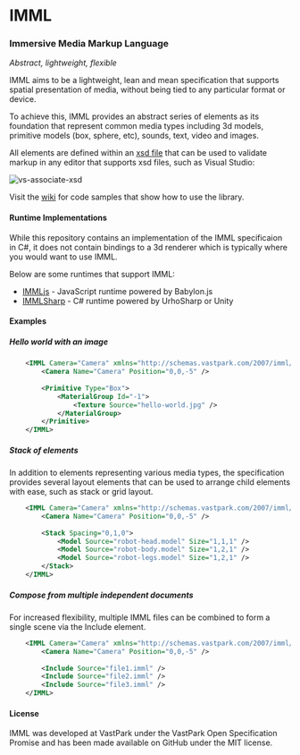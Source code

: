 IMML
====

### Immersive Media Markup Language

_Abstract, lightweight, flexible_

IMML aims to be a lightweight, lean and mean specification that supports spatial presentation of media, without being tied to any particular format or device. 

To achieve this, IMML provides an abstract series of elements as its foundation that represent common media types including 3d models, primitive models (box, sphere, etc), sounds, text, video and images.

All elements are defined within an [xsd file](src/Imml/imml.xsd) that can be used to validate markup in any editor that supports xsd files, such as Visual Studio:

![vs-associate-xsd](https://user-images.githubusercontent.com/146438/53659003-300f5d00-3c0f-11e9-904a-4d4c549887ab.gif)





Visit the [wiki](https://github.com/craigomatic/IMML/wiki) for code samples that show how to use the library.

#### Runtime Implementations

While this repository contains an implementation of the IMML specificaion in C#, it does not contain bindings to a 3d renderer which is typically where you would want to use IMML. 

Below are some runtimes that support IMML:

* [IMMLjs](https://github.com/craigomatic/immljs) - JavaScript runtime powered by Babylon.js
* [IMMLSharp](https://github.com/craigomatic/immlsharp) - C# runtime powered by UrhoSharp or Unity

#### Examples

##### Hello world with an image
```xml
	<IMML Camera="Camera" xmlns="http://schemas.vastpark.com/2007/imml/">
		<Camera Name="Camera" Position="0,0,-5" />
		
		<Primitive Type="Box">
			<MaterialGroup Id="-1">
				<Texture Source="hello-world.jpg" />					
			</MaterialGroup>
		</Primitive>
	</IMML>
```	
##### Stack of elements

In addition to elements representing various media types, the specification provides several layout elements that can be used to arrange child elements with ease, such as stack or grid layout.

```xml
	<IMML Camera="Camera" xmlns="http://schemas.vastpark.com/2007/imml/">
		<Camera Name="Camera" Position="0,0,-5" />
		
		<Stack Spacing="0,1,0">
			<Model Source="robot-head.model" Size="1,1,1" />
			<Model Source="robot-body.model" Size="1,2,1" />
			<Model Source="robot-legs.model" Size="1,2,1" />
		</Stack>
	</IMML>
```
##### Compose from multiple independent documents

For increased flexibility, multiple IMML files can be combined to form a single scene via the Include element.

```xml
	<IMML Camera="Camera" xmlns="http://schemas.vastpark.com/2007/imml/">
		<Camera Name="Camera" Position="0,0,-5" />
		
		<Include Source="file1.imml" />
		<Include Source="file2.imml" />
		<Include Source="file3.imml" />
	</IMML>
```

#### License

IMML was developed at VastPark under the VastPark Open Specification Promise and has been made available on GitHub under the MIT license.
